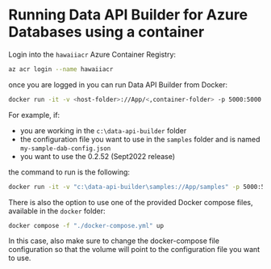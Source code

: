 # Running Data API Builder for Azure Databases using a container

Login into the `hawaiiacr` Azure Container Registry:

```bash
az acr login --name hawaiiacr
```

once you are logged in you can run Data API Builder from Docker:

```sh
docker run -it -v <host-folder>://App/<,container-folder> -p 5000:5000 hawaiiacr.azurecr.io/dab:<tag> --ConfigFileName <configuration-file>
```

For example, if:

- you are working in the `c:\data-api-builder` folder
- the configuration file you want to use in the `samples` folder and is named `my-sample-dab-config.json`
- you want to use the 0.2.52 (Sept2022 release)

the command to run is the following:

```bash
docker run -it -v "c:\data-api-builder\samples://App/samples" -p 5000:5000 hawaiiacr.azurecr.io/dab:0.2.52 --ConfigFileName ./samples/my-sample-dab-config.json
```

There is also the option to use one of the provided Docker compose files, available in the `docker` folder:

```bash
docker compose -f "./docker-compose.yml" up
```

In this case, also make sure to change the docker-compose file configuration so that the volume will point to the configuration file you want to use.
